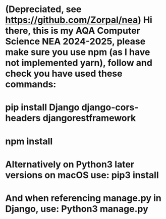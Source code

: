 # (Depreciated, see https://github.com/Zorpal/nea) Hi there, this is my AQA Computer Science NEA 2024-2025, please make sure you use npm (as I have not implemented yarn), follow and check you have used these commands:

# pip install Django django-cors-headers djangorestframework
# npm install 

# Alternatively on Python3 later versions on macOS use: pip3 install <your package>
# And when referencing manage.py in Django, use: Python3 manage.py <your argument>
